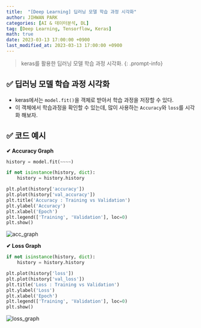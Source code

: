 ```yaml
---
title:  "[Deep Learning] 딥러닝 모델 학습 과정 시각화"
author: JIHWAN PARK
categories: [AI & 데이터분석, DL]
tag: [Deep Learning, Tensorflow, Keras]
math: true
date: 2023-03-13 17:00:00 +0900
last_modified_at: 2023-03-13 17:00:00 +0900
---
```

> keras를 활용한 딥러닝 모델 학습 과정 시각화.
{: .prompt-info}

## ✅ 딥러닝 모델 학습 과정 시각화
- keras에서는 `model.fit()`을 객체로 받아서 학습 과정을 저장할 수 있다.
- 이 객체에서 학습과정을 확인할 수 있는데, 많이 사용하는 `Accuracy`와 `loss`를 시각화 해보자.

## ✅ 코드 예시

**✔ Accuracy Graph**

```python
history = model.fit(~~~~)

if not isinstance(history, dict):
    history = history.history

plt.plot(history['accuracy'])
plt.plot(history['val_accuracy'])
plt.title('Accuracy : Training vs Validation')
plt.ylabel('Accuracy')
plt.xlabel('Epoch')
plt.legend(['Training', 'Validation'], loc=0)
plt.show()
```

![acc_graph](https://user-images.githubusercontent.com/76936390/224651782-1ca77d95-63d3-4a55-bf75-0648c2e06f36.png)


**✔ Loss Graph**

```python
if not isinstance(history, dict):
    history = history.history

plt.plot(history['loss'])
plt.plot(history['val_loss'])
plt.title('Loss : Training vs Validation')
plt.ylabel('Loss')
plt.xlabel('Epoch')
plt.legend(['Training', 'Validation'], loc=0)
plt.show()
```

![loss_graph](https://user-images.githubusercontent.com/76936390/224651789-6253186c-458f-43c7-bc07-a2602558fa5d.png)